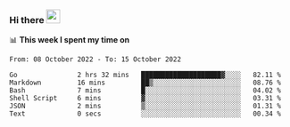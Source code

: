 ### Hi there <a href="https://www.gautamkrishnar.com/"><img src="https://media.giphy.com/media/hvRJCLFzcasrR4ia7z/giphy.gif" width="25px"></a>

📊 **This week I spent my time on**

<!--START_SECTION:waka-->

```text
From: 08 October 2022 - To: 15 October 2022

Go               2 hrs 32 mins   ████████████████████▓░░░░   82.11 %
Markdown         16 mins         ██▒░░░░░░░░░░░░░░░░░░░░░░   08.76 %
Bash             7 mins          █░░░░░░░░░░░░░░░░░░░░░░░░   04.02 %
Shell Script     6 mins          ▓░░░░░░░░░░░░░░░░░░░░░░░░   03.31 %
JSON             2 mins          ▒░░░░░░░░░░░░░░░░░░░░░░░░   01.31 %
Text             0 secs          ░░░░░░░░░░░░░░░░░░░░░░░░░   00.34 %
```

<!--END_SECTION:waka-->
